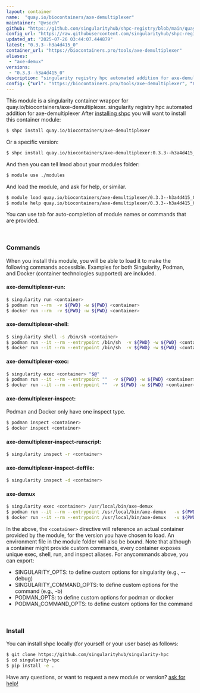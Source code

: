 ```yaml
---
layout: container
name:  "quay.io/biocontainers/axe-demultiplexer"
maintainer: "@vsoch"
github: "https://github.com/singularityhub/shpc-registry/blob/main/quay.io/biocontainers/axe-demultiplexer/container.yaml"
config_url: "https://raw.githubusercontent.com/singularityhub/shpc-registry/main/quay.io/biocontainers/axe-demultiplexer/container.yaml"
updated_at: "2025-07-26 03:44:07.444879"
latest: "0.3.3--h3a4d415_0"
container_url: "https://biocontainers.pro/tools/axe-demultiplexer"
aliases:
 - "axe-demux"
versions:
 - "0.3.3--h3a4d415_0"
description: "singularity registry hpc automated addition for axe-demultiplexer"
config: {"url": "https://biocontainers.pro/tools/axe-demultiplexer", "maintainer": "@vsoch", "description": "singularity registry hpc automated addition for axe-demultiplexer", "latest": {"0.3.3--h3a4d415_0": "sha256:1d9892b922bb6940348d195289987402b27070dc4f52760aa2b35d75bba7092a"}, "tags": {"0.3.3--h3a4d415_0": "sha256:1d9892b922bb6940348d195289987402b27070dc4f52760aa2b35d75bba7092a"}, "docker": "quay.io/biocontainers/axe-demultiplexer", "aliases": {"axe-demux": "/usr/local/bin/axe-demux"}}
---
```


This module is a singularity container wrapper for quay.io/biocontainers/axe-demultiplexer.
singularity registry hpc automated addition for axe-demultiplexer
After [installing shpc](#install) you will want to install this container module:


```bash
$ shpc install quay.io/biocontainers/axe-demultiplexer
```

Or a specific version:

```bash
$ shpc install quay.io/biocontainers/axe-demultiplexer:0.3.3--h3a4d415_0
```

And then you can tell lmod about your modules folder:

```bash
$ module use ./modules
```

And load the module, and ask for help, or similar.

```bash
$ module load quay.io/biocontainers/axe-demultiplexer/0.3.3--h3a4d415_0
$ module help quay.io/biocontainers/axe-demultiplexer/0.3.3--h3a4d415_0
```

You can use tab for auto-completion of module names or commands that are provided.

<br>

### Commands

When you install this module, you will be able to load it to make the following commands accessible.
Examples for both Singularity, Podman, and Docker (container technologies supported) are included.

#### axe-demultiplexer-run:

```bash
$ singularity run <container>
$ podman run --rm  -v ${PWD} -w ${PWD} <container>
$ docker run --rm  -v ${PWD} -w ${PWD} <container>
```

#### axe-demultiplexer-shell:

```bash
$ singularity shell -s /bin/sh <container>
$ podman run --it --rm --entrypoint /bin/sh  -v ${PWD} -w ${PWD} <container>
$ docker run --it --rm --entrypoint /bin/sh  -v ${PWD} -w ${PWD} <container>
```

#### axe-demultiplexer-exec:

```bash
$ singularity exec <container> "$@"
$ podman run --it --rm --entrypoint ""  -v ${PWD} -w ${PWD} <container> "$@"
$ docker run --it --rm --entrypoint ""  -v ${PWD} -w ${PWD} <container> "$@"
```

#### axe-demultiplexer-inspect:

Podman and Docker only have one inspect type.

```bash
$ podman inspect <container>
$ docker inspect <container>
```

#### axe-demultiplexer-inspect-runscript:

```bash
$ singularity inspect -r <container>
```

#### axe-demultiplexer-inspect-deffile:

```bash
$ singularity inspect -d <container>
```


#### axe-demux

```bash
$ singularity exec <container> /usr/local/bin/axe-demux
$ podman run --it --rm --entrypoint /usr/local/bin/axe-demux   -v ${PWD} -w ${PWD} <container> -c " $@"
$ docker run --it --rm --entrypoint /usr/local/bin/axe-demux   -v ${PWD} -w ${PWD} <container> -c " $@"
```



In the above, the `<container>` directive will reference an actual container provided
by the module, for the version you have chosen to load. An environment file in the
module folder will also be bound. Note that although a container
might provide custom commands, every container exposes unique exec, shell, run, and
inspect aliases. For anycommands above, you can export:

 - SINGULARITY_OPTS: to define custom options for singularity (e.g., --debug)
 - SINGULARITY_COMMAND_OPTS: to define custom options for the command (e.g., -b)
 - PODMAN_OPTS: to define custom options for podman or docker
 - PODMAN_COMMAND_OPTS: to define custom options for the command

<br>

### Install

You can install shpc locally (for yourself or your user base) as follows:

```bash
$ git clone https://github.com/singularityhub/singularity-hpc
$ cd singularity-hpc
$ pip install -e .
```

Have any questions, or want to request a new module or version? [ask for help!](https://github.com/singularityhub/singularity-hpc/issues)